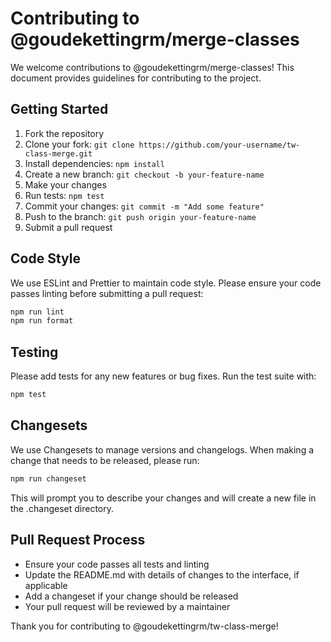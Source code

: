 # Contributing to @goudekettingrm/merge-classes

We welcome contributions to @goudekettingrm/merge-classes! This document provides guidelines for contributing to the project.

## Getting Started

1. Fork the repository
2. Clone your fork: `git clone https://github.com/your-username/tw-class-merge.git`
3. Install dependencies: `npm install`
4. Create a new branch: `git checkout -b your-feature-name`
5. Make your changes
6. Run tests: `npm test`
7. Commit your changes: `git commit -m "Add some feature"`
8. Push to the branch: `git push origin your-feature-name`
9. Submit a pull request

## Code Style

We use ESLint and Prettier to maintain code style. Please ensure your code passes linting before submitting a pull request:

```bash
npm run lint
npm run format
```

## Testing

Please add tests for any new features or bug fixes. Run the test suite with:

```bash
npm test
```

## Changesets

We use Changesets to manage versions and changelogs. When making a change that needs to be released, please run:

```bash
npm run changeset
```

This will prompt you to describe your changes and will create a new file in the .changeset directory.

## Pull Request Process

- Ensure your code passes all tests and linting
- Update the README.md with details of changes to the interface, if applicable
- Add a changeset if your change should be released
- Your pull request will be reviewed by a maintainer

Thank you for contributing to @goudekettingrm/tw-class-merge!
